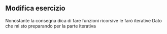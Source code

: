 ## Modifica esercizio
Nonostante la consegna dica di fare funzioni ricorsive le farò iterative
Dato che mi sto preparando per la parte iterativa
